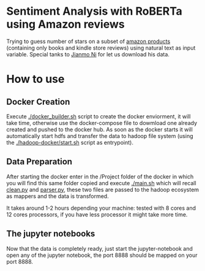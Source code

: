 # Sentiment Analysis with RoBERTa using Amazon reviews

Trying to guess number of stars on a subset of [amazon products](https://nijianmo.github.io/amazon/index.html) 
(containing only books and kindle store reviews) using natural text as input variable.
Special tanks to [Jianmo Ni](https://nijianmo.github.io/) for let us download his data.

# How to use

## Docker Creation

Execute [./docker_builder.sh](https://github.com/moiraghif/Amazon-Rating-Prediction/blob/master/docker_builder.sh) script to create the docker enviorment, it will take time, otherwise use the docker-compose file to dowmload one already created and pushed to the docker hub. 
As soon as the docker starts it will automatically start hdfs and transfer the data to hadoop file system (using the [./hadoop-docker/start.sh](https://github.com/moiraghif/Amazon-Rating-Prediction/blob/master/hadoop-docker/start.sh) script as entrypoint). 

## Data Preparation

After starting the docker enter in the /Project folder of the docker in which you will find this same folder copied and execute [./main.sh](https://github.com/moiraghif/Amazon-Rating-Prediction/blob/master/main.sh) which will recall [clean.py](https://github.com/moiraghif/Amazon-Rating-Prediction/blob/master/clean.py) and [parser.py](https://github.com/moiraghif/Amazon-Rating-Prediction/blob/master/parser.py), these two files are passed to the hadoop ecosystem as mappers and the data is transformed. 

It takes around 1-2 hours depending your machine: tested with 8 cores and 12 cores processors, if you have less processor it might take more time.

## The jupyter notebooks

Now that the data is completely ready, just start the jupyter-notebook and open any of the jupyter notebook, the port 8888 should be mapped on your port 8888.
